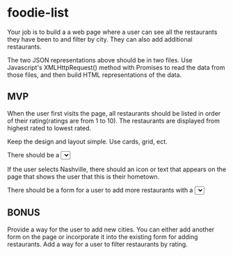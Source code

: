 # foodie-list


Your job is to build a a web page where a user can see all the restaurants they have been to and filter by city. They can also add additional restaurants.

The two JSON representations above should be in two files. Use Javascript's XMLHttpRequest() method with Promises to read the data from those files, and then build HTML representations of the data.


## MVP

When the user first visits the page, all restaurants should be listed in order of their rating(ratings are from 1 to 10). The restaurants are displayed from highest rated to lowest rated.

Keep the design and layout simple. Use cards, grid, ect.

There should be a <select> element on the page with the list of cities. 
When a user selects a city, the restaurants displayed should be filtered so that only the restaurants from the selected city are displayed. Make sure there is an option for All so that a user can go back to viewing all the restaurants.

If the user selects Nashville, there should an icon or text that appears on the page that shows the user that this is their hometown.

There should be a form for a user to add more restaurants with a <select> element for picking which city the new restaurant is in and all other required fields. When the user submits this form, the restaurant should appear on the page(unless the view is currently filtered to show a city where the newly restaurant is not in). All fields in the form should also be cleared so that the form is ready for the user to add the next restaurant.


## BONUS
Provide a way for the user to add new cities. You can either add another form on the page or incorporate it into the existing form for adding restaurants.
Add a way for a user to filter restaurants by rating.
